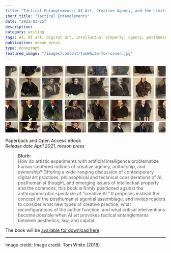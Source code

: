 ```yaml
---
title: "Tactical Entanglements: AI Art, Creative Agency, and the Limits of Intellectual Property"
short_title: "Tactical Entanglements"
date: "2021-03-25"
description:
category: writing
tagz: AI, AI art, digital art, intellectual property, agency, posthumanism, tactical media
publication: meson press
type: monograph
featured_image: "/images/content/TomWhite-for-cover.jpg"
---
```


![](/images/content/TomWhite-cropped.jpg)

Paperback and Open Access eBook <br>
_Release date April 2021, meson press_


>**Blurb:** <br>
How do artistic experiments with artificial intelligence problematize human-centered notions of creative agency, authorship, and ownership? Offering a wide-ranging discussion of contemporary digital art practices, philosophical and technical considerations of AI, posthumanist thought, and emerging issues of intellectual property and the commons, this book is firmly positioned against the anthropomorphic spectacle of “creative AI.” It proposes instead the concept of the posthumanist agential assemblage, and invites readers to consider what new types of creative practice, what reconfigurations of the author function, and what critical interventions become possible when AI art provokes tactical entanglements between aesthetics, law, and capital.

The book will be [available for download here](https://meson.press/books/tactical-entanglements/).



---
Image credit: Image credit: Tom White (2018)

